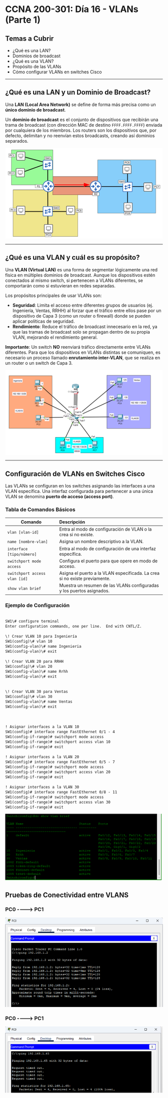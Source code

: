 # CCNA 200-301: Día 16 - VLANs (Parte 1)
## Temas a Cubrir

* ¿Qué es una LAN?
* Dominios de broadcast
* ¿Qué es una VLAN?
* Propósito de las VLANs
* Cómo configurar VLANs en switches Cisco

---

## ¿Qué es una LAN y un Dominio de Broadcast?

Una **LAN (Local Area Network)** se define de forma más precisa como un **único dominio de broadcast**.

Un **dominio de broadcast** es el conjunto de dispositivos que recibirán una trama de broadcast (con dirección MAC de destino `FFFF.FFFF.FFFF`) enviada por cualquiera de los miembros. Los routers son los dispositivos que, por defecto, delimitan y no reenvían estos broadcasts, creando así dominios separados.

![Topología de red mostrando dominios de broadcast](images/dia16/dominios-de-broadcast.png)

---

## ¿Qué es una VLAN y cuál es su propósito?

Una **VLAN (Virtual LAN)** es una forma de segmentar lógicamente una red física en múltiples dominios de broadcast. Aunque los dispositivos estén conectados al mismo switch, si pertenecen a VLANs diferentes, se comportarán como si estuvieran en redes separadas.

Los propósitos principales de usar VLANs son:

* **Seguridad**: Limita el acceso entre diferentes grupos de usuarios (ej. Ingeniería, Ventas, RRHH) al forzar que el tráfico entre ellos pase por un dispositivo de Capa 3 (como un router o firewall) donde se pueden aplicar políticas de seguridad.
* **Rendimiento**: Reduce el tráfico de broadcast innecesario en la red, ya que las tramas de broadcast solo se propagan dentro de su propia VLAN, mejorando el rendimiento general.

**Importante**: Un switch **NO** reenviará tráfico directamente entre VLANs diferentes. Para que los dispositivos en VLANs distintas se comuniquen, es necesario un proceso llamado **enrutamiento inter-VLAN**, que se realiza en un router o un switch de Capa 3.

![Diagrama de VLANs separando departamentos](images/dia16/separacion-logica-vlan.png)

---

## Configuración de VLANs en Switches Cisco

Las VLANs se configuran en los switches asignando las interfaces a una VLAN específica. Una interfaz configurada para pertenecer a una única VLAN se denomina **puerto de acceso (access port)**.

### Tabla de Comandos Básicos

| Comando                       | Descripción                                                                 |
| ----------------------------- | :-------------------------------------------------------------------------- |
| `vlan [vlan-id]`              | Entra al modo de configuración de VLAN o la crea si no existe.              |
| `name [nombre-vlan]`          | Asigna un nombre descriptivo a la VLAN.                                     |
| `interface [tipo/número]`     | Entra al modo de configuración de una interfaz específica.                  |
| `switchport mode access`      | Configura el puerto para que opere en modo de acceso.                       |
| `switchport access vlan [id]` | Asigna el puerto a la VLAN especificada. La crea si no existe previamente. |
| `show vlan brief`             | Muestra un resumen de las VLANs configuradas y los puertos asignados.       |

### Ejemplo de Configuración

```

SW1\# configure terminal
Enter configuration commands, one per line.  End with CNTL/Z.

\! Crear VLAN 10 para Ingeniería
SW1(config)\# vlan 10
SW1(config-vlan)\# name Ingenieria
SW1(config-vlan)\# exit

\! Crear VLAN 20 para RRHH
SW1(config)\# vlan 20
SW1(config-vlan)\# name Rrhh
SW1(config-vlan)\# exit


\! Crear VLAN 30 para Ventas
SW1(config)\# vlan 30
SW1(config-vlan)\# name Ventas
SW1(config-vlan)\# exit



! Asignar interfaces a la VLAN 10
SW1(config)# interface range FastEthernet 0/1 - 4
SW1(config-if-range)# switchport mode access
SW1(config-if-range)# switchport access vlan 10
SW1(config-if-range)# exit

! Asignar interfaces a la VLAN 20
SW1(config)# interface range FastEthernet 0/5 - 7
SW1(config-if-range)# switchport mode access
SW1(config-if-range)# switchport access vlan 20
SW1(config-if-range)# exit

! Asignar interfaces a la VLAN 30
SW1(config)# interface range FastEthernet 0/8 - 11
SW1(config-if-range)# switchport mode access
SW1(config-if-range)# switchport access vlan 30
SW1(config-if-range)# exit

```

![Topología con interfaces asignadas a VLANs](images/dia16/configuracion-interfaces-vlan.png)


## Pruebas de Conectividad entre VLANS
###  PC0 ----> PC1
![Prueba de conectividad entre PCs](images/dia16/pruebapc01.png)


###  PC0 ----> PC1
![Prueba de conectividad entre PCs](images/dia16/pruebapc06.png)